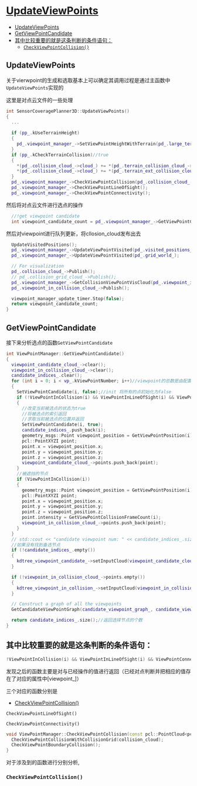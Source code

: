 # [UpdateViewPoints](https://github.com/shu1ong/gitblog/issues/28)

- [UpdateViewPoints](#updateviewpoints)
- [GetViewPointCandidate](#getviewpointcandidate)
- [其中比较重要的就是这条判断的条件语句：](#其中比较重要的就是这条判断的条件语句)
  - [`CheckViewPointCollision()`](#checkviewpointcollision)


## UpdateViewPoints

关于vierwpoint的生成和选取基本上可以确定其调用过程是通过主函数中`UpdateViewPoints`实现的

这里是对点云文件的一些处理
```C++
int SensorCoveragePlanner3D::UpdateViewPoints()
{
  ...
  
  if (pp_.kUseTerrainHeight)
  {
    pd_.viewpoint_manager_->SetViewPointHeightWithTerrain(pd_.large_terrain_cloud_->cloud_);
  }
  if (pp_.kCheckTerrainCollision)//true
  {
    *(pd_.collision_cloud_->cloud_) += *(pd_.terrain_collision_cloud_->cloud_);
    *(pd_.collision_cloud_->cloud_) += *(pd_.terrain_ext_collision_cloud_->cloud_);
  }
  pd_.viewpoint_manager_->CheckViewPointCollision(pd_.collision_cloud_->cloud_);
  pd_.viewpoint_manager_->CheckViewPointLineOfSight();
  pd_.viewpoint_manager_->CheckViewPointConnectivity();
  ```
然后将对点云文件进行选点的操作
```c++
  //!get viewpoint candidate
  int viewpoint_candidate_count = pd_.viewpoint_manager_->GetViewPointCandidate();
```

然后对viewpoint进行队列更新，将cllosion_cloud发布出去
```c++
  UpdateVisitedPositions();
  pd_.viewpoint_manager_->UpdateViewPointVisited(pd_.visited_positions_);
  pd_.viewpoint_manager_->UpdateViewPointVisited(pd_.grid_world_);

  // For visualization
  pd_.collision_cloud_->Publish();
  // pd_.collision_grid_cloud_->Publish();
  pd_.viewpoint_manager_->GetCollisionViewPointVisCloud(pd_.viewpoint_in_collision_cloud_->cloud_);
  pd_.viewpoint_in_collision_cloud_->Publish();

  viewpoint_manager_update_timer.Stop(false);
  return viewpoint_candidate_count;
}
```

## GetViewPointCandidate
接下来分析选点的函数`GetViewPointCandidate`


```C++
int ViewPointManager::GetViewPointCandidate()
{
  viewpoint_candidate_cloud_->clear();
  viewpoint_in_collision_cloud_->clear();
  candidate_indices_.clear();
  for (int i = 0; i < vp_.kViewPointNumber; i++)//viewpoint的总数是由配置文件决定的，在每边上决定布种的个数，说明在区域中的布种是均布的
  {
    SetViewPointCandidate(i, false);//init 将所有的点初始化为false
    if (!ViewPointInCollision(i) && ViewPointInLineOfSight(i) && ViewPointConnected(i))//!the condition need to be satified
    { 
      //改变当前被选点的状态为true
      //将被选点的索引返回
      //求取当前被选点的位置并返回
      SetViewPointCandidate(i, true);
      candidate_indices_.push_back(i);
      geometry_msgs::Point viewpoint_position = GetViewPointPosition(i);
      pcl::PointXYZI point;
      point.x = viewpoint_position.x;
      point.y = viewpoint_position.y;
      point.z = viewpoint_position.z;
      viewpoint_candidate_cloud_->points.push_back(point);
    }
    //被遮挡的节点
    if (ViewPointInCollision(i))
    {
      geometry_msgs::Point viewpoint_position = GetViewPointPosition(i);
      pcl::PointXYZI point;
      point.x = viewpoint_position.x;
      point.y = viewpoint_position.y;
      point.z = viewpoint_position.z;
      point.intensity = GetViewPointCollisionFrameCount(i);
      viewpoint_in_collision_cloud_->points.push_back(point);
    }
  }
  // std::cout << "candidate viewpoint num: " << candidate_indices_.size() << std::endl;
  //如果没有找到备选节点
  if (!candidate_indices_.empty())
  {
    kdtree_viewpoint_candidate_->setInputCloud(viewpoint_candidate_cloud_);//todo？？？？
  }

  if (!viewpoint_in_collision_cloud_->points.empty())
  {
    kdtree_viewpoint_in_collision_->setInputCloud(viewpoint_in_collision_cloud_);
  }

  // Construct a graph of all the viewpoints
  GetCandidateViewPointGraph(candidate_viewpoint_graph_, candidate_viewpoint_dist_, candidate_viewpoint_position_);

  return candidate_indices_.size();//返回选择节点的个数
}

```


## 其中比较重要的就是这条判断的条件语句：
```c++
!ViewPointInCollision(i) && ViewPointInLineOfSight(i) && ViewPointConnected(i)
```
发现之后的函数主要是对与已经操作的值进行返回（已经对点判断并把相应的值存在了对应的属性中[viewpoint_]）

三个对应的函数分别是

- [CheckViewPointCollision()](#`CheckViewPointCollision()`)

`CheckViewPointLineOfSight()` 

`CheckViewPointConnectivity()`


```c++
void ViewPointManager::CheckViewPointCollision(const pcl::PointCloud<pcl::PointXYZI>::Ptr& collision_cloud) {
  CheckViewPointCollisionWithCollisionGrid(collision_cloud);
  CheckViewPointBoundaryCollision();
}


```

对于涉及到的函数进行分别分析,


### `CheckViewPointCollision()`